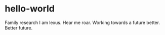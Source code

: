 # hello-world
Family research
I am lexus. Hear me roar. 
Working towards a future better. Better future.
